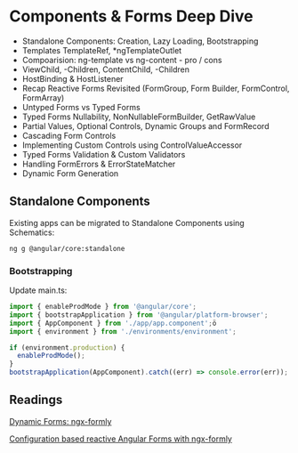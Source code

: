 # Components & Forms Deep Dive

- Standalone Components: Creation, Lazy Loading, Bootstrapping
- Templates TemplateRef, *ngTemplateOutlet
- Compoarision: ng-template vs ng-content - pro / cons
- ViewChild, -Children, ContentChild, -Children
- HostBinding & HostListener
- Recap Reactive Forms Revisited (FormGroup, Form Builder, FormControl, FormArray)
- Untyped Forms vs Typed Forms 
- Typed Forms Nullability, NonNullableFormBuilder, GetRawValue
- Partial Values, Optional Controls, Dynamic Groups and FormRecord
- Cascading Form Controls
- Implementing Custom Controls using ControlValueAccessor
- Typed Forms Validation & Custom Validators
- Handling FormErrors & ErrorStateMatcher
- Dynamic Form Generation

## Standalone Components

Existing apps can be migrated to Standalone Components using Schematics:

```
ng g @angular/core:standalone
```

### Bootstrapping

Update main.ts:

```typescript
import { enableProdMode } from '@angular/core';
import { bootstrapApplication } from '@angular/platform-browser';
import { AppComponent } from './app/app.component';ö
import { environment } from './environments/environment';

if (environment.production) {
  enableProdMode();
}
bootstrapApplication(AppComponent).catch((err) => console.error(err));
```
## Readings

[Dynamic Forms: ngx-formly](https://github.com/ngx-formly/ngx-formly)

[Configuration based reactive Angular Forms with ngx-formly](https://egghead.io/playlists/configuration-based-reactive-angular-forms-with-ngx-formly-465f)
